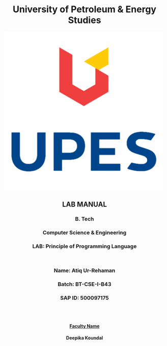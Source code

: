 <h1 align="center"><b>University of Petroleum &amp; Energy Studies</b></h1>

![UPES Logo](../../../assets/images/upes_logo.png)


<h2 align="center"><b>LAB MANUAL</b></h2>
<h3 align="center"><b>B. Tech</b></h3>
<h3 align="center"><b>Computer Science &amp; Engineering</b></h3>

<h3 align="center"><b>LAB: Principle of Programming Language</b></h3>
<br />

<h3 align="center"><b>Name: Atiq Ur-Rehaman</b></h3>
<h3 align="center"><b>Batch: BT-CSE-I-B43</b></h3>
<h3 align="center"><b>SAP ID: <span style="-webkit-user-select: none; -khtml-user-select: none; -moz-user-select: none; -ms-user-select: none; -o-user-select: none; user-select: none;">500097175</span></b></h3>

<br />
<br />
<h4 align="center"><b><u>Faculty Name</u></b></h4>
<h4 align="center"><b>Deepika Koundal</b></h4>


